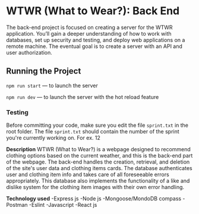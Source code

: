 # WTWR (What to Wear?): Back End

The back-end project is focused on creating a server for the WTWR application. You’ll gain a deeper understanding of how to work with databases, set up security and testing, and deploy web applications on a remote machine. The eventual goal is to create a server with an API and user authorization.

## Running the Project

`npm run start` — to launch the server

`npm run dev` — to launch the server with the hot reload feature

### Testing

Before committing your code, make sure you edit the file `sprint.txt` in the root folder. The file `sprint.txt` should contain the number of the sprint you're currently working on. For ex. 12

**Description**
WTWR (What to Wear?) is a webpage designed to recommend clothing options based on the current weather, and this is the back-end part of the webpage. The back-end handles the creation, retrieval, and deletion of the site's user data and clothing items cards. The database authenticates user and clothing item info and takes care of all foreseeable errors appropriately. This database also implements the functionality of a like and dislike system for the clothing item images with their own error handling.

**Technology used**
-Express js
-Node js
-Mongoose/MondoDB compass
-Postman
-Eslint
-Javascript
-React js
